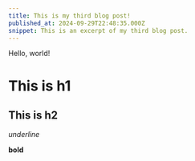 ```yaml
---
title: This is my third blog post!
published_at: 2024-09-29T22:48:35.000Z
snippet: This is an excerpt of my third blog post.
---
```


Hello, world!

# This is h1

## This is h2

_underline_

**bold**
